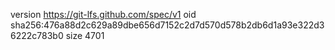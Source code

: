 version https://git-lfs.github.com/spec/v1
oid sha256:476a88d2c629a89dbe656d7152c2d7d570d578b2db6d1a93e322d36222c783b0
size 4701
